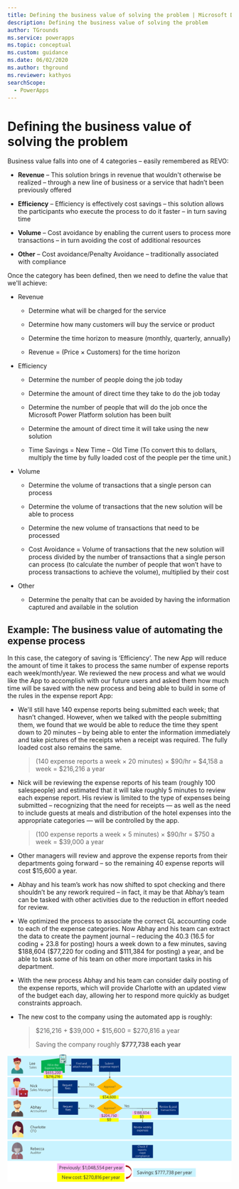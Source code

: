 ```yaml
---
title: Defining the business value of solving the problem | Microsoft Docs
description: Defining the business value of solving the problem
author: TGrounds
ms.service: powerapps
ms.topic: conceptual
ms.custom: guidance
ms.date: 06/02/2020
ms.author: thground
ms.reviewer: kathyos
searchScope:  
  - PowerApps
---
```


# Defining the business value of solving the problem

Business value falls into one of 4 categories – easily remembered as
REVO:

- **Revenue** – This solution brings in revenue that wouldn't otherwise be
    realized – through a new line of business or a service that hadn’t been
    previously offered

- **Efficiency** – Efficiency is effectively cost savings – this solution
    allows the participants who execute the process to do it faster – in turn
    saving time

- **Volume** – Cost avoidance by enabling the current users to process more
    transactions – in turn avoiding the cost of additional resources

- **Other** – Cost avoidance/Penalty Avoidance – traditionally associated with
    compliance

Once the category has been defined, then we need to define the value that we'll achieve:

- Revenue

  - Determine what will be charged for the service

  - Determine how many customers will buy the service or product

  - Determine the time horizon to measure (monthly, quarterly, annually)

  - Revenue = (Price &times; Customers) for the time horizon

- Efficiency

  - Determine the number of people doing the job today

  - Determine the amount of direct time they take to do the job today

  - Determine the number of people that will do the job once the Microsoft Power
        Platform solution has been built

  - Determine the amount of direct time it will take using the new solution

  - Time Savings = New Time &ndash; Old Time (To convert this to dollars, multiply
        the time by fully loaded cost of the people per the time unit.)

- Volume

  - Determine the volume of transactions that a single person can
        process

  - Determine the volume of transactions that the new solution will be able
        to process

  - Determine the new volume of transactions that need to be processed

  - Cost Avoidance = Volume of transactions that the new solution will
        process divided by the number of transactions that a single person can
        process (to calculate the number of people that won’t have to process
        transactions to achieve the volume), multiplied by their cost

- Other

  - Determine the penalty that can be avoided by having the information
        captured and available in the solution

## Example: The business value of automating the expense process

In this case, the category of saving is ‘Efficiency’. The new App will reduce
the amount of time it takes to process the same number of expense reports each
week/month/year. We reviewed the new process and what we would like the App to
accomplish with our future users and asked them how much time will be saved with
the new process and being able to build in some of the rules in the expense
report App:

- We'll still have 140 expense reports being submitted each week; that
    hasn’t changed. However, when we talked with the people submitting them, we
    found that we would be able to reduce the time they spent down to 20 minutes
    – by being able to enter the information immediately and take pictures of
    the receipts when a receipt was required. The fully loaded cost also remains
    the same.

    >   (140 expense reports a week &times; 20 minutes) &times; \$90/hr = \$4,158 a week = \$216,216 a year

- Nick will be reviewing the expense reports of his team (roughly 100
    salespeople) and estimated that it will take roughly 5 minutes to review
    each expense report. His review is limited to the type of expenses being
    submitted – recognizing that the need for receipts — as well as the need to
    include guests at meals and distribution of the hotel expenses into the
    appropriate categories — will be controlled by the app.

    >   (100 expense reports a week &times; 5 minutes) &times; \$90/hr = \$750 a week =  \$39,000 a year

- Other managers will review and approve the expense reports from their
    departments going forward – so the remaining 40 expense reports will cost \$15,600 a year.

- Abhay and his team’s work has now shifted to spot checking and there
    shouldn’t be any rework required – in fact, it may be that Abhay’s team can
    be tasked with other activities due to the reduction in effort needed for
    review.

- We optimized the process to associate the correct GL accounting code to each
    of the expense categories. Now Abhay and his team can extract the data to
    create the payment journal – reducing the 40.3 (16.5 for coding + 23.8 for
    posting) hours a week down to a few minutes, saving \$188,604 (\$77,220 for
    coding and \$111,384 for posting) a year, and be able to task some of his
    team on other more important tasks in his department.

- With the new process Abhay and his team can consider daily posting of the
    expense reports, which will provide Charlotte with an updated view of the
    budget each day, allowing her to respond more quickly as budget constraints
    approach.

- The new cost to the company using the automated app is roughly:

    >   \$216,216 + \$39,000 + \$15,600 = \$270,816 a year
    >
    >   Saving the company roughly **\$777,738 each year**

![Business process flowchart showing the updated costs for the optimized process and the total savings to be gained](media/optimized-flow-costs.png "Business process flowchart showing the updated costs for the optimized process and the total savings to be gained")
